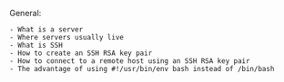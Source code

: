 General:

	- What is a server
	- Where servers usually live
	- What is SSH
	- How to create an SSH RSA key pair
	- How to connect to a remote host using an SSH RSA key pair
	- The advantage of using #!/usr/bin/env bash instead of /bin/bash